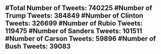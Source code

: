 #Total Number of Tweets: 740225 
#Number of Trump Tweets: 384849
#Number of Clinton Tweets: 326699
#Number of Rubio Tweets: 119475
#Number of Sanders Tweets: 101511
#Number of Carson Tweets: 59896
#Number of Bush Tweets: 39083
---
